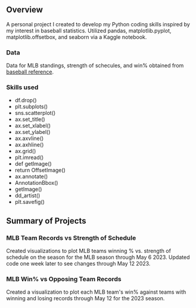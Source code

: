## Overview
A personal project I created to develop my Python coding skills inspired by my interest in baseball statistics. Utilized pandas, matplotlib.pyplot, matplotlib.offsetbox, and seaborn via a Kaggle notebook.

### Data
Data for MLB standings, strength of schecules, and win% obtained from [baseball reference](https://www.baseball-reference.com/leagues/MLB-standings.shtml).

### Skills used
* df.drop()
* plt.subplots()
* sns.scatterplot()
* ax.set_title()
* ax.set_xlabel()
* ax.set_ylabel()
* ax.axvline()
* ax.axhline()
* ax.grid()
* plt.imread()
* def getImage()
* return OffsetImage()
* ax.annotate()
* AnnotationBbox()
* getImage()
* dd_artist()
* plt.savefig()

## Summary of Projects
### MLB Team Records vs Strength of Schedule
Created visualizations to plot MLB teams winning % vs. strength of schedule on the season for the MLB season through May 6 2023. Updated code one week later to see changes through May 12 2023.
### MLB Win% vs Opposing Team Records
Created a visualization to plot each MLB team's win% against teams with winning and losing records through May 12 for the 2023 season.
